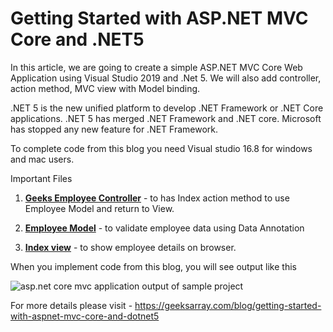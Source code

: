# Getting Started with ASP.NET MVC Core and .NET5

In this article, we are going to create a simple ASP.NET MVC Core Web Application using Visual Studio 2019 and .Net 5. We will also add controller, action method, MVC view with Model binding.

.NET 5 is the new unified platform to develop .NET Framework or .NET Core applications. .NET 5 has merged .NET Framework and .NET core. Microsoft has stopped any new feature for .NET Framework. 

To complete code from this blog you need Visual studio 16.8 for windows and mac users.

Important Files

1. **[Geeks Employee Controller](https://github.com/geeksarray/getting-started-with-aspnet-mvc-core-and-dotnet5/blob/main/Areas/GeeksEmployee/Controllers/GeeksEmployee.cs)** - to has Index action method to use Employee Model and return to View.

1. **[Employee Model](https://github.com/geeksarray/getting-started-with-aspnet-mvc-core-and-dotnet5/blob/main/Areas/GeeksEmployee/Models/EmployeeModel.cs)** - to validate employee data using Data Annotation

1. **[Index view](https://github.com/geeksarray/getting-started-with-aspnet-mvc-core-and-dotnet5/blob/main/Areas/GeeksEmployee/Views/GeeksEmployee/Index.cshtml)** - to show employee details on browser.

When you implement code from this blog, you will see output like this

![asp.net core mvc application output of sample project](https://geeksarray.com/images/blog/asp-net-core-mvc-output-sample-project.png)

For more details please visit - https://geeksarray.com/blog/getting-started-with-aspnet-mvc-core-and-dotnet5
